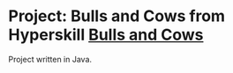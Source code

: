 # Project: Bulls and Cows from Hyperskill [Bulls and Cows](https://hyperskill.org/projects/53)
Project written in Java.